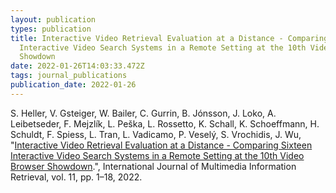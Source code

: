 ```yaml
---
layout: publication
types: publication
title: Interactive Video Retrieval Evaluation at a Distance - Comparing Sixteen
  Interactive Video Search Systems in a Remote Setting at the 10th Video Browser
  Showdown
date: 2022-01-26T14:03:33.472Z
tags: journal_publications
publication_date: 2022-01-26
---
```

<!--StartFragment-->

S. Heller, V. Gsteiger, W. Bailer, C. Gurrin, B. Jónsson, J. Loko, A. Leibetseder, F. Mejzlík, L. Peška, L. Rossetto, K. Schall, K. Schoeffmann, H. Schuldt, F. Spiess, L. Tran, L. Vadicamo, P. Veselý, S. Vrochidis, J. Wu, "[Interactive Video Retrieval Evaluation at a Distance - Comparing Sixteen Interactive Video Search Systems in a Remote Setting at the 10th Video Browser Showdown](https://link.springer.com/article/10.1007/s13735-021-00225-2).", International Journal of Multimedia Information Retrieval, vol. 11, pp. 1–18, 2022.

<!--EndFragment-->